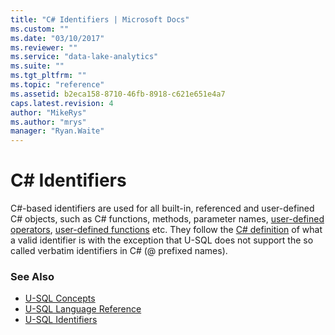 ```yaml
---
title: "C# Identifiers | Microsoft Docs"
ms.custom: ""
ms.date: "03/10/2017"
ms.reviewer: ""
ms.service: "data-lake-analytics"
ms.suite: ""
ms.tgt_pltfrm: ""
ms.topic: "reference"
ms.assetid: b2eca158-8710-46fb-8918-c621e651e4a7
caps.latest.revision: 4
author: "MikeRys"
ms.author: "mrys"
manager: "Ryan.Waite"
---
```

# C# Identifiers
C#-based identifiers are used for all built-in, referenced and user-defined C# objects, such as C# functions, methods, parameter names, [user-defined operators](https://docs.microsoft.com/azure/data-lake-analytics/data-lake-analytics-u-sql-programmability-guide#user-defined-objects--udo), [user-defined functions](https://docs.microsoft.com/azure/data-lake-analytics/data-lake-analytics-u-sql-programmability-guide#user-defined-functions---udf) etc. They follow the [C# definition](https://www.microsoft.com/download/details.aspx?id=7029) of what a valid identifier is with the exception that U-SQL does not support the so called verbatim identifiers in C# (@ prefixed names).  
  
  
### See Also
* [U-SQL Concepts](u-sql-concepts.md)
* [U-SQL Language Reference](u-sql-language-reference.md)  
* [U-SQL Identifiers](u-sql-identifiers.md)